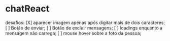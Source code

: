 # chatReact

desafios:
[X] aparecer imagem apenas após digitar mais de dois caracteres;
[ ] Botão de enviar;
[ ] Botão de excluir mensagens;
[ ] loadings enquanto a mensagem não carrega;
[ ] mouse hover sobre a foto da pessoa;
